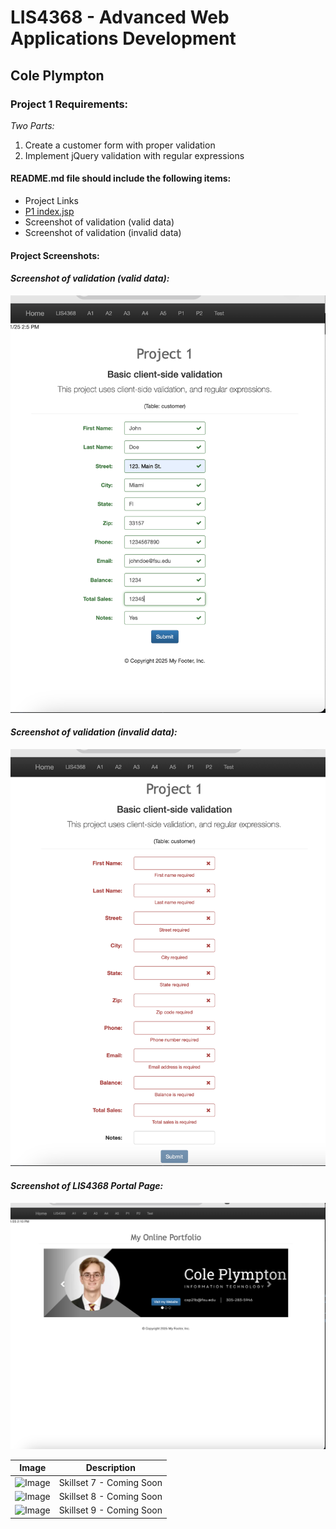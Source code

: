 # LIS4368 - Advanced Web Applications Development

## Cole Plympton

### Project 1 Requirements:

*Two Parts:*

1. Create a customer form with proper validation
2. Implement jQuery validation with regular expressions

#### README.md file should include the following items:

* Project Links 
* [P1 index.jsp](index.jsp "View the index.jsp file")
* Screenshot of validation (valid data)
* Screenshot of validation (invalid data)

#### Project Screenshots:

#### *Screenshot of validation (valid data):*
![Valid Data](img/p1_valid.png "Form with Valid Data Input")

#### *Screenshot of validation (invalid data):*
![Invalid Data](img/p1_invalid.png "Form with Invalid Data Input")

#### *Screenshot of LIS4368 Portal Page:*
![LIS4368 Portal](img/portal.png "LIS4368 Portal Main Page")

| Image | Description |
|-------|-------------|
| ![Image](ss/ss7.png) | Skillset 7 - Coming Soon |
| ![Image](ss/ss8.png) | Skillset 8 - Coming Soon |
| ![Image](ss/ss9.png) | Skillset 9 - Coming Soon |